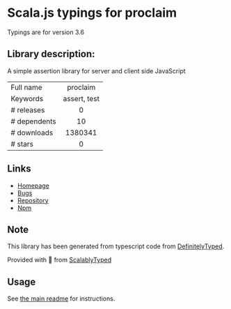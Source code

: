 
# Scala.js typings for proclaim

Typings are for version 3.6

## Library description:
A simple assertion library for server and client side JavaScript

|                    |                 |
| ------------------ | :-------------: |
| Full name          | proclaim |
| Keywords           | assert, test |
| # releases         | 0 |
| # dependents       | 10 |
| # downloads        | 1380341 |
| # stars            | 0 |

## Links
- [Homepage](https://github.com/rowanmanning/proclaim)
- [Bugs](https://github.com/rowanmanning/proclaim/issues)
- [Repository](https://github.com/rowanmanning/proclaim)
- [Npm](https://www.npmjs.com/package/proclaim)
    


## Note
This library has been generated from typescript code from [DefinitelyTyped](https://definitelytyped.org).

Provided with :purple_heart: from [ScalablyTyped](https://github.com/oyvindberg/ScalablyTyped)

## Usage
See [the main readme](../../readme.md) for instructions.


